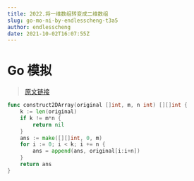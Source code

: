 ```yaml
---
title: 2022.将一维数组转变成二维数组
slug: go-mo-ni-by-endlesscheng-t3a5
author: endlesscheng
date: 2021-10-02T16:07:55Z
---
```

# Go 模拟
 
> [原文链接](https://leetcode.cn/problems/convert-1d-array-into-2d-array/solution/go-mo-ni-by-endlesscheng-t3a5)
```go
func construct2DArray(original []int, m, n int) [][]int {
	k := len(original)
	if k != m*n {
		return nil
	}
	ans := make([][]int, 0, m)
	for i := 0; i < k; i += n {
		ans = append(ans, original[i:i+n])
	}
	return ans
}
```
